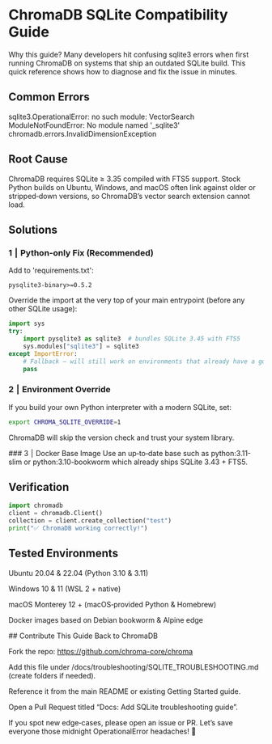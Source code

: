 # ChromaDB SQLite Compatibility Guide

Why this guide? Many developers hit confusing sqlite3 errors when first running ChromaDB on
systems that ship an outdated SQLite build.  This quick reference shows how to diagnose and fix the
issue in minutes.

## Common Errors

sqlite3.OperationalError: no such module: VectorSearch
ModuleNotFoundError: No module named '_sqlite3'
chromadb.errors.InvalidDimensionException

## Root Cause
ChromaDB requires SQLite ≥ 3.35 compiled with FTS5 support.  Stock Python builds on Ubuntu,
Windows, and macOS often link against older or stripped‑down versions, so ChromaDB’s vector search
extension cannot load.

## Solutions

### 1  |  Python‑only Fix (Recommended)

Add to 'requirements.txt':
```text
pysqlite3-binary>=0.5.2
```

Override the import at the very top of your main entrypoint (before any other SQLite usage):
```python
import sys
try:
    import pysqlite3 as sqlite3  # bundles SQLite 3.45 with FTS5
    sys.modules["sqlite3"] = sqlite3
except ImportError:
    # Fallback — will still work on environments that already have a good SQLite
    pass
```
### 2  |  Environment Override
If you build your own Python interpreter with a modern SQLite, set:
```bash
export CHROMA_SQLITE_OVERRIDE=1
```

ChromaDB will skip the version check and trust your system library.

### 3  |  Docker Base Image
Use an up‑to‑date base such as python:3.11-slim or python:3.10-bookworm which already ships
SQLite 3.43 + FTS5.

## Verification
```python
import chromadb
client = chromadb.Client()
collection = client.create_collection("test")
print("✅ ChromaDB working correctly!")
```

## Tested Environments

Ubuntu 20.04 & 22.04 (Python 3.10 & 3.11)

Windows 10 & 11 (WSL 2 + native)

macOS Monterey 12 + (macOS‑provided Python & Homebrew)

Docker images based on Debian bookworm & Alpine edge

## Contribute This Guide Back to ChromaDB

Fork the repo: https://github.com/chroma-core/chroma

Add this file under /docs/troubleshooting/SQLITE_TROUBLESHOOTING.md (create folders if needed).

Reference it from the main README or existing Getting Started guide.

Open a Pull Request titled “Docs: Add SQLite troubleshooting guide”.

If you spot new edge‑cases, please open an issue or PR.  Let’s save everyone those midnight
OperationalError headaches! 🚀

